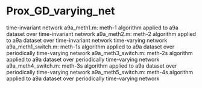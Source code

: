 # Prox_GD_varying_net
time-invariant network
a9a_meth1.m: meth-1 algorithm applied to a9a dataset over time-invariant network
a9a_meth2.m: meth-2 algorithm applied to a9a dataset over time-invariant network
time-varying network
a9a_meth1_switch.m: meth-1s algorithm applied to a9a dataset over periodically time-varying network
a9a_meth3_switch.m: meth-2s algorithm applied to a9a dataset over periodically time-varying network
a9a_meth4_switch.m: meth-3s algorithm applied to a9a dataset over periodically time-varying network
a9a_meth5_switch.m: meth-4s algorithm applied to a9a dataset over periodically time-varying network
